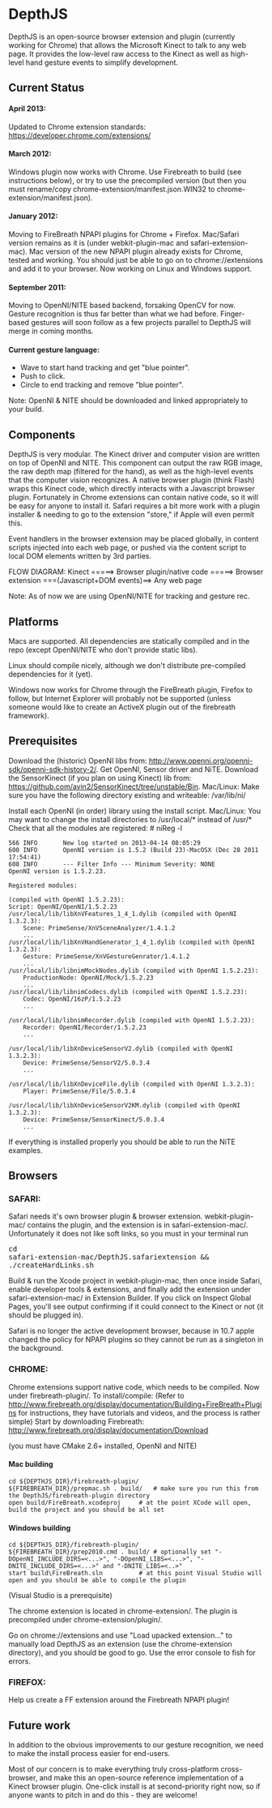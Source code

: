 DepthJS
=======
DepthJS is an open-source browser extension and plugin (currently working for Chrome) that allows the Microsoft Kinect to talk to any web page. It provides the low-level raw access to the Kinect as well as high-level hand gesture events to simplify development.

Current Status
--------------
#### April 2013:
Updated to Chrome extension standards: https://developer.chrome.com/extensions/ 

#### March 2012:
Windows plugin now works with Chrome. 
Use Firebreath to build (see instructions below), or try to use the precompiled version (but then you must rename/copy chrome-extension/manifest.json.WIN32 to chrome-extension/manifest.json).

#### January 2012:
Moving to FireBreath NPAPI plugins for Chrome + Firefox. Mac/Safari version remains as it is (under webkit-plugin-mac and safari-extension-mac).
Mac version of the new NPAPI plugin already exists for Chrome, tested and working. You should just be able to go on to chrome://extensions and add it to your browser. Now working on Linux and Windows support.

#### September 2011:
Moving to OpenNI/NITE based backend, forsaking OpenCV for now. Gesture recognition is thus far better than what we had before.
Finger-based gestures will soon follow as a few projects parallel to DepthJS will merge in coming months.

#### Current gesture language:
- Wave to start hand tracking and get "blue pointer".
- Push to click.
- Circle to end tracking and remove "blue pointer".

Note: OpenNI & NITE should be downloaded and linked appropriately to your build.

Components
----------
DepthJS is very modular. The Kinect driver and computer vision are written on top of OpenNI and NITE. This component can output the raw RGB image, the raw depth map (filtered for the hand), as well as the high-level events that the computer vision recognizes. A native browser plugin (think Flash) wraps this Kinect code, which directly interacts with a Javascript browser plugin.  Fortunately in Chrome extensions can contain native code, so it will be easy for anyone to install it. Safari requires a bit more work with a plugin installer & needing to go to the extension "store," if Apple will even permit this.

Event handlers in the browser extension may be placed globally, in content scripts injected into each web page, or pushed via the content script to local DOM elements written by 3rd parties.

FLOW DIAGRAM:
Kinect =====> Browser plugin/native code =====> Browser extension ===(Javascript+DOM events)==> Any web page

Note: As of now we are using OpenNI/NITE for tracking and gesture rec. 

Platforms
---------
Macs are supported. All dependencies are statically compiled and in the repo (except OpenNI/NITE who don't provide static libs).

Linux should compile nicely, although we don't distribute pre-compiled dependencies for it (yet).

Windows now works for Chrome through the FireBreath plugin, Firefox to follow, but Internet Explorer will probably not be supported (unless someone would like to create an ActiveX plugin out of the firebreath framework).

Prerequisites
--------
Download the (historic) OpenNI libs from: http://www.openni.org/openni-sdk/openni-sdk-history-2/. Get OpenNI, Sensor driver and NiTE.
Download the SensorKinect (if you plan on using Kinect) lib from: https://github.com/avin2/SensorKinect/tree/unstable/Bin.
Mac/Linux: Make sure you have the following directory existing and writeable:
	/var/lib/ni/
	
Install each OpenNI (in order) library using the install script. 
Mac/Linux: You may want to change the install directories to /usr/local/* instead of /usr/*
Check that all the modules are registered:
	# niReg -l
	
	566 INFO       New log started on 2013-04-14 08:05:29
	600 INFO       OpenNI version is 1.5.2 (Build 23)-MacOSX (Dec 28 2011 17:54:41)
	608 INFO       --- Filter Info --- Minimum Severity: NONE
	OpenNI version is 1.5.2.23.

	Registered modules:

	(compiled with OpenNI 1.5.2.23):
	Script: OpenNI/OpenNI/1.5.2.23
	/usr/local/lib/libXnVFeatures_1_4_1.dylib (compiled with OpenNI 1.3.2.3):
		Scene: PrimeSense/XnVSceneAnalyzer/1.4.1.2
		...
	/usr/local/lib/libXnVHandGenerator_1_4_1.dylib (compiled with OpenNI 1.3.2.3):
		Gesture: PrimeSense/XnVGestureGenrator/1.4.1.2
		...
	/usr/local/lib/libnimMockNodes.dylib (compiled with OpenNI 1.5.2.23):
		ProductionNode: OpenNI/Mock/1.5.2.23
		...
	/usr/local/lib/libnimCodecs.dylib (compiled with OpenNI 1.5.2.23):
		Codec: OpenNI/16zP/1.5.2.23
		...

	/usr/local/lib/libnimRecorder.dylib (compiled with OpenNI 1.5.2.23):
		Recorder: OpenNI/Recorder/1.5.2.23
		...

	/usr/local/lib/libXnDeviceSensorV2.dylib (compiled with OpenNI 1.3.2.3):
		Device: PrimeSense/SensorV2/5.0.3.4
		...

	/usr/local/lib/libXnDeviceFile.dylib (compiled with OpenNI 1.3.2.3):
		Player: PrimeSense/File/5.0.3.4

	/usr/local/lib/libXnDeviceSensorV2KM.dylib (compiled with OpenNI 1.3.2.3):
		Device: PrimeSense/SensorKinect/5.0.3.4
		...

If everything is installed properly you should be able to run the NiTE examples.


Browsers
--------
### SAFARI:
Safari needs it's own browser plugin & browser extension. webkit-plugin-mac/ contains the plugin, and the extension is in safari-extension-mac/. Unfortunately it does not like soft links, so you must in your terminal run <pre>cd safari-extension-mac/DepthJS.safariextension && ./createHardLinks.sh</pre> Build & run the Xcode project in webkit-plugin-mac, then once inside Safari, enable developer tools & extensions, and finally add the extension under safari-extension-mac/ in Extension Builder. If you click on Inspect Global Pages, you'll see output confirming if it could connect to the Kinect or not (it should be plugged in).

Safari is no longer the active development browser, because in 10.7 apple changed the policy for NPAPI plugins so they cannot be run as a singleton in the background.

### CHROME:
Chrome extensions support native code, which needs to be compiled. Now under firebreath-plugin/. 
To install/compile:  (Refer to http://www.firebreath.org/display/documentation/Building+FireBreath+Plugins for instructions, they have tutorials and videos, and the process is rather simple)
Start by downloading Firebreath: http://www.firebreath.org/display/documentation/Download

(you must have CMake 2.6+ installed, OpenNI and NITE)

#### Mac building
	cd ${DEPTHJS_DIR}/firebreath-plugin/
	${FIREBREATH_DIR}/prepmac.sh . build/   # make sure you run this from the DepthJS/firebreath-plugin directory
	open build/FireBreath.xcodeproj		# at the point XCode will open, build the project and you should be all set

#### Windows building
	cd ${DEPTHJS_DIR}/firebreath-plugin/
	${FIREBREATH_DIR}/prep2010.cmd . build/	# optionally set "-DOpenNI_INCLUDE_DIRS=<...>", "-DOpenNI_LIBS=<...>", "-DNITE_INCLUDE_DIRS=<...>" and "-DNITE_LIBS=<..>"
	start build\FireBreath.sln			# at this point Visual Studio will open and you should be able to compile the plugin

(Visual Studio is a prerequisite)

The chrome extension is located in chrome-extension/.
The plugin is precompiled under chrome-extension/plugin/.

Go on chrome://extensions and use "Load upacked extension..." to manually load DepthJS as an extension (use the chrome-extension directory), and you should be good to go. Use the error console to fish for errors.

### FIREFOX:
Help us create a FF extension around the Firebreath NPAPI plugin!

Future work
-----------
In addition to the obvious improvements to our gesture recognition, we need to make the install process easier for end-users.

Most of our concern is to make everything truly cross-platform cross-browser, and make this an open-source reference implementation of a Kinect browser plugin.
One-click install is at second-priority right now, so if anyone wants to pitch in and do this - they are welcome!
